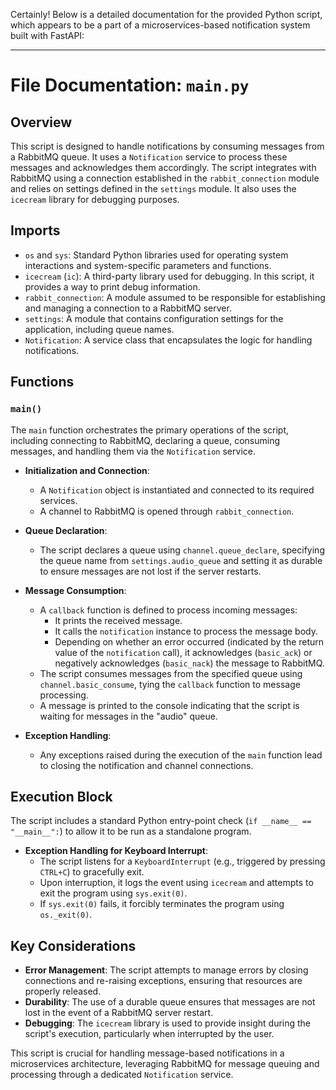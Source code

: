 Certainly! Below is a detailed documentation for the provided Python script, which appears to be a part of a microservices-based notification system built with FastAPI:

---

# File Documentation: `main.py`

## Overview
This script is designed to handle notifications by consuming messages from a RabbitMQ queue. It uses a `Notification` service to process these messages and acknowledges them accordingly. The script integrates with RabbitMQ using a connection established in the `rabbit_connection` module and relies on settings defined in the `settings` module. It also uses the `icecream` library for debugging purposes.

## Imports
- `os` and `sys`: Standard Python libraries used for operating system interactions and system-specific parameters and functions.
- `icecream` (`ic`): A third-party library used for debugging. In this script, it provides a way to print debug information.
- `rabbit_connection`: A module assumed to be responsible for establishing and managing a connection to a RabbitMQ server.
- `settings`: A module that contains configuration settings for the application, including queue names.
- `Notification`: A service class that encapsulates the logic for handling notifications.

## Functions

### `main()`
The `main` function orchestrates the primary operations of the script, including connecting to RabbitMQ, declaring a queue, consuming messages, and handling them via the `Notification` service.

- **Initialization and Connection**:
  - A `Notification` object is instantiated and connected to its required services.
  - A channel to RabbitMQ is opened through `rabbit_connection`.

- **Queue Declaration**:
  - The script declares a queue using `channel.queue_declare`, specifying the queue name from `settings.audio_queue` and setting it as durable to ensure messages are not lost if the server restarts.

- **Message Consumption**:
  - A `callback` function is defined to process incoming messages:
    - It prints the received message.
    - It calls the `notification` instance to process the message body.
    - Depending on whether an error occurred (indicated by the return value of the `notification` call), it acknowledges (`basic_ack`) or negatively acknowledges (`basic_nack`) the message to RabbitMQ.
  - The script consumes messages from the specified queue using `channel.basic_consume`, tying the `callback` function to message processing.
  - A message is printed to the console indicating that the script is waiting for messages in the "audio" queue.

- **Exception Handling**:
  - Any exceptions raised during the execution of the `main` function lead to closing the notification and channel connections.

## Execution Block
The script includes a standard Python entry-point check (`if __name__ == "__main__":`) to allow it to be run as a standalone program.

- **Exception Handling for Keyboard Interrupt**:
  - The script listens for a `KeyboardInterrupt` (e.g., triggered by pressing `CTRL+C`) to gracefully exit.
  - Upon interruption, it logs the event using `icecream` and attempts to exit the program using `sys.exit(0)`.
  - If `sys.exit(0)` fails, it forcibly terminates the program using `os._exit(0)`.

## Key Considerations
- **Error Management**: The script attempts to manage errors by closing connections and re-raising exceptions, ensuring that resources are properly released.
- **Durability**: The use of a durable queue ensures that messages are not lost in the event of a RabbitMQ server restart.
- **Debugging**: The `icecream` library is used to provide insight during the script's execution, particularly when interrupted by the user.

This script is crucial for handling message-based notifications in a microservices architecture, leveraging RabbitMQ for message queuing and processing through a dedicated `Notification` service.